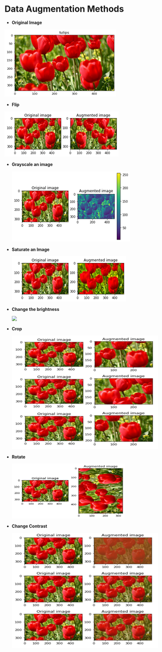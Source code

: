 # Data Augmentation Methods
                    
* **Original Image**
 
 ![](https://github.com/Fateme-Azizabadi/Data-Augmentation-Methods/blob/main/Images/Original%20Image.png)


* **Flip**

 ![](https://github.com/Fateme-Azizabadi/Data-Augmentation-Methods/blob/main/Images/Filp.png)


* **Grayscale an image**

  ![](https://github.com/Fateme-Azizabadi/Data-Augmentation-Methods/blob/main/Images/Grayscale%20an%20image.png)

* **Saturate an Image**

  ![](https://github.com/Fateme-Azizabadi/Data-Augmentation-Methods/blob/main/Images/Saturate%20an%20Image.png)
  

* **Change the brightness** 
  
  ![](https://github.com/Fateme-Azizabadi/Data-Augmentation-Methods/blob/main/Images/Change%20the%20brightness.png)

* **Crop**

  ![](https://github.com/Fateme-Azizabadi/Data-Augmentation-Methods/blob/main/Images/Crop.png)


* **Rotate** 

  ![](https://github.com/Fateme-Azizabadi/Data-Augmentation-Methods/blob/main/Images/Rotate.png)

* **Change Contrast**

  ![](https://github.com/Fateme-Azizabadi/Data-Augmentation-Methods/blob/main/Images/Change%20Contrast.png)
 
 
